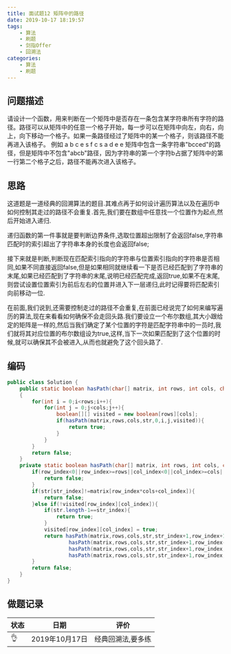 ```yaml
---
title: 面试题12 矩阵中的路径
date: 2019-10-17 18:19:57
tags:
	- 算法
	- 刷题
	- 剑指Offer
	- 回溯法
categories:
	- 算法
	- 刷题
---
```


## 问题描述

 请设计一个函数，用来判断在一个矩阵中是否存在一条包含某字符串所有字符的路径。路径可以从矩阵中的任意一个格子开始，每一步可以在矩阵中向左，向右，向上，向下移动一个格子。如果一条路径经过了矩阵中的某一个格子，则该路径不能再进入该格子。 例如 a b c e s f c s a d e e 矩阵中包含一条字符串"bcced"的路径，但是矩阵中不包含"abcb"路径，因为字符串的第一个字符b占据了矩阵中的第一行第二个格子之后，路径不能再次进入该格子。 

<!--more-->

## 思路

这道题是一道经典的回溯算法的题目.其难点再于如何设计遍历算法以及在遍历中如何控制其走过的路径不会重复.首先,我们要在数组中任意找一个位置作为起点,然后开始进入递归.

递归函数的第一件事就是要判断边界条件,选取位置超出限制了会返回false,字符串匹配时的索引超出了字符串本身的长度也会返回false;

接下来就是判断,判断现在匹配索引指向的字符串与位置索引指向的字符串是否相同,如果不同直接返回false,但是如果相同就继续看一下是否已经匹配到了字符串的末尾,如果已经匹配到了字符串的末尾,说明已经匹配完成,返回true,如果不在末尾,则尝试设置位置索引为前后左右的位置并进入下一层递归,此时记得要将匹配索引向前移动一位.

在前面,我们说到,还需要控制走过的路径不会重复,在前面已经说完了如何来编写遍历的算法,现在来看看如何确保不会走回头路.我们要设立一个布尔数组,其大小跟给定的矩阵是一样的,然后当我们确定了某个位置的字符是匹配字符串中的一员时,我们就将其对应位置的布尔数组设为true,这样,当下一次如果匹配到了这个位置的时候,就可以确保其不会被进入,从而也就避免了这个回头路了.

## 编码

```java
public class Solution {
    public static boolean hasPath(char[] matrix, int rows, int cols, char[] str)
    {
        for(int i = 0;i<rows;i++){
            for(int j = 0;j<cols;j++){
                boolean[][] visited = new boolean[rows][cols];
                if(hasPath(matrix,rows,cols,str,0,i,j,visited)){
                    return true;
                }
            }
        }
        return false;
    }
    private static boolean hasPath(char[] matrix, int rows, int cols, char[] str,int str_index,int row_index,int col_index, boolean[][] visited){
        if(row_index<0||row_index>=rows||col_index<0||col_index>=cols||str_index>=str.length){
            return false;
        }
        if(str[str_index]!=matrix[row_index*cols+col_index]){
            return false;
        }else if(!visited[row_index][col_index]){
            if(str.length-1==str_index){
                return true;
            }
            visited[row_index][col_index] = true;
            return hasPath(matrix,rows,cols,str,str_index+1,row_index+1,col_index,visited) ||
                    hasPath(matrix,rows,cols,str,str_index+1,row_index-1,col_index,visited) ||
                    hasPath(matrix,rows,cols,str,str_index+1,row_index,col_index+1,visited) ||
                    hasPath(matrix,rows,cols,str,str_index+1,row_index,col_index-1,visited);
        }
        return false;
    }
}
```

## 做题记录

| 状态 | 日期           | 评价              |
| ---- | -------------- | ----------------- |
| 👌    | 2019年10月17日 | 经典回溯法,要多练 |

